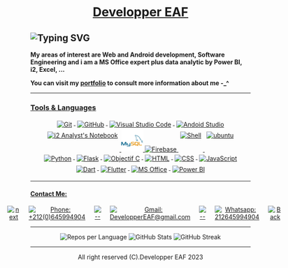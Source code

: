 # <p align="center"><u>Developper EAF</u></p>

## ![Typing SVG](https://readme-typing-svg.herokuapp.com?font=comfortaa&color=016EEA&size=24&width=550&lines=+El+Azbi+Fouad;Software+Engineer;Full-Stack+Web+and+Anroid+Developer!)

<b>My areas of interest are Web and Android development, Software Engineering and i am a MS Office expert plus data analytic by Power BI, i2, Excel, ...
<br>

You can visit my [portfolio](https://fouadeaf.github.io/elazbi/ "portfolio") to consult more information about me -\_^
<br></b>

---

### <u>Tools & Languages</u>

<p align="center">
    <a href="https://github.com/FouadEAF#tools--languages">
        <!-- Git -->
        <img src="https://cdn.jsdelivr.net/gh/devicons/devicon/icons/git/git-original.svg" alt="Git"  height="40" style="vertical-align:top; margin:4px">
        <!-- Github -->
        <img  src="https://encrypted-tbn0.gstatic.com/images?q=tbn:ANd9GcSuZ3SKA8cR3JS27Y_ijrqVSHjoDKjM_bhK7Q&usqp=CAU" alt="GitHub"  height="40" style="vertical-align:top; margin:4px">
        <!-- Visual Studio Code -->
        <img src="https://cdn.jsdelivr.net/gh/devicons/devicon/icons/vscode/vscode-original.svg" alt="Visual Studio Code" height="40" style="vertical-align:top; margin:4px">
        <!-- Andoid Studio -->
        <img src="https://upload.wikimedia.org/wikipedia/commons/thumb/c/c1/Android_Studio_icon_%282023%29.svg/120px-Android_Studio_icon_%282023%29.svg.png" alt="Andoid Studio" height="40" style="vertical-align:top; margin:4px">
        <!-- i2 Analyst's Notebook  -->
        <img src="https://img.informer.com/icons/png/128/7486/7486299.png" alt="i2 Analyst's Notebook" height="40" style="vertical-align:top; margin:4px" >
        <!-- SQL -->
        <img src="https://raw.githubusercontent.com/devicons/devicon/master/icons/mysql/mysql-original-wordmark.svg" alt="mysql" height="50"/>
        <!-- Firebase -->
        <img src="https://mlsb5edd0ks1.i.optimole.com/cb:q7B0.63723/w:502/h:518/q:mauto/f:best/https://keytotech.com/wp-content/uploads/2019/05/firebase.png" alt="Firebase" height="50"/>
        <!-- Shell -->
        <img src="https://user-images.githubusercontent.com/76790341/190482427-414de214-10ea-4b75-9949-9d2e51c50b09.png" alt="Shell" height="40" style="vertical-align:top; margin:4px">
        <!-- ubuntu -->
        <img src="https://upload.wikimedia.org/wikipedia/commons/thumb/7/76/Ubuntu-logo-2022.svg/1280px-Ubuntu-logo-2022.svg.png" alt="ubuntu" height="40" style="vertical-align:top; margin:4px">
        <!-- Python -->
        <img src="https://user-images.githubusercontent.com/76790341/187140476-61664fc5-1562-48a3-a5a5-f2f6d8ac917f.png" alt="Python" height="40" style="vertical-align:top; margin:4px">
        <!-- Flask -->
        <img src="https://user-images.githubusercontent.com/76790341/187142840-1acfcea2-a215-4f56-b11e-216fc8aa885b.png" alt="Flask" height="40" style="vertical-align:top; margin:4px">
        <!-- Objectif C -->
        <img src="https://user-images.githubusercontent.com/76790341/187141646-76dd8b84-1e63-4b5e-b61d-30040f2573cb.png" alt="Objectif C" height="40" style="vertical-align:top; margin:4px">
        <!-- HTML -->
        <img src="https://user-images.githubusercontent.com/76790341/187141391-bfad1a42-3cc2-4edd-903b-6d362ee63fc2.png" alt="HTML" height="40" style="vertical-align:top; margin:4px">
        <!-- CSS -->
        <img src="https://user-images.githubusercontent.com/76790341/187142293-2280c369-2a56-4dcd-8547-df421d9421fe.png" alt="CSS" height="40" style="vertical-align:top; margin:4px">
        <!-- JavaScript -->
        <img src="https://user-images.githubusercontent.com/76790341/187142409-fa9b3fc9-8e08-4870-b4d9-a630a3505339.png" alt="JavaScript" height="40" style="vertical-align:top; margin:4px">
        <!-- Dart -->
        <img src="https://dart.dev/assets/img/shared/dart/logo+text/horizontal/white.svg" alt="Dart" height="40" style="vertical-align:top; margin:4px">
        <!-- Flutter -->
        <img src="https://upload.wikimedia.org/wikipedia/commons/thumb/4/44/Google-flutter-logo.svg/120px-Google-flutter-logo.svg.png" alt="Flutter" height="40" style="vertical-align:top; margin:4px">
        <!-- MS Office -->
        <img src="https://img-prod-cms-rt-microsoft-com.akamaized.net/cms/api/am/imageFileData/RE1Mu3b?ver=5c31" alt="MS Office" height="40" style="vertical-align:top; margin:4px">
        <!-- Power BI -->
        <img src="https://res.cloudinary.com/hevo/image/upload/f_auto,q_auto/v1685891356/hevo-learn-1/Power-BI-Power-BI-logo.png?_i=AA" alt="Power BI" height="40" style="vertical-align:top; margin:4px">
    </a>
</p>

---

#### <u>Contact Me:</u><br>

<p align="center" style="display: flex; gap: 20px; align-items: center; justify-content: center; padding-left: 20px;">
    <a href="https://github.com/FouadEAF#contact-me">
        <img src="https://www.svgrepo.com/show/500945/next.svg" alt="next" height="40">
    </a>
    <a href="tel:+212645994904" target="_blank" alt="+212645994904">
        <img src="https://www.svgrepo.com/show/526085/phone-calling.svg" alt="Phone: +212(0)645994904" height="40" title="Phone: +212(0)645994904">
    </a>
    <a href="https://github.com/FouadEAF#contact-me">
        <img src="https://www.svgrepo.com/show/345621/code-s.svg" alt="--" height="40">
    </a>
    <a href="mailto:DevelopperEAF@gmail.com" target="_blank">
        <img src="https://www.svgrepo.com/show/349378/gmail.svg" alt="Gmail: DevelopperEAF@gmail.com" title="Gmail: DevelopperEAF@gmail.com" height="40">
    </a>
    <a href="https://github.com/FouadEAF#contact-me">
        <img src="https://www.svgrepo.com/show/345621/code-s.svg" alt="--" height="40">
    </a>
    <a href="https://api.whatsapp.com/send?phone=+212645994904&text=Hi_sir!_I_contcat_you_from_Github_account_(TYPE_YOUR_MSG_HERE)" target="_blank">
        <img src="https://www.svgrepo.com/show/452133/whatsapp.svg" alt="Whatsapp: 212645994904" title="Whatsapp: 212645994904" height="40">
    </a>
    <a href="https://github.com/FouadEAF#contact-me">
        <img src="https://www.svgrepo.com/show/500777/back.svg" alt="Back" height="40">
    </a>
</p>

---

<p align="center">
    <img height="200em" src="https://github-profile-summary-cards.vercel.app/api/cards/repos-per-language?username=FouadEAF" alt="Repos per Language">
    <img height="200em" src="https://github-profile-summary-cards.vercel.app/api/cards/stats?username=FouadEAF&theme=github" alt="GitHub Stats">
    <img src="https://github-readme-streak-stats.herokuapp.com/?user=FouadEAF" alt="GitHub Streak">
</p>

---

<p align="center"> All right reserved (C).Developper EAF 2023 </p>
